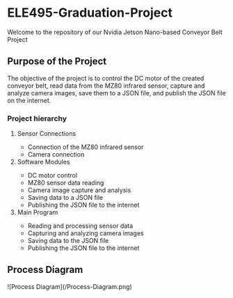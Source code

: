 # ELE495-Graduation-Project
Welcome to the repository of our Nvidia Jetson Nano-based Conveyor Belt Project
## Purpose of the Project
The objective of the project is to control the DC motor of the created conveyor belt, read data from the MZ80 infrared sensor, capture and analyze camera images, save them to a JSON file, and publish the JSON file on the internet.
### Project hierarchy
<ol>
  <li>Sensor Connections</li>
    <ul>
      <li>Connection of the MZ80 infrared sensor</li>
      <li>Camera connection</li>
    </ul>
  <li>Software Modules</li>
    <ul>
      <li>DC motor control</li>
      <li>MZ80 sensor data reading</li>
      <li>Camera image capture and analysis</li>
      <li>Saving data to a JSON file</li>
      <li>Publishing the JSON file to the internet</li>
    </ul>
  <li>Main Program</li>
    <ul>
      <li>Reading and processing sensor data</li>
      <li>Capturing and analyzing camera images</li>
      <li>Saving data to the JSON file</li>
      <li>Publishing the JSON file to the internet</li>
    </ul>
</ol>
<h2>Process Diagram</h2>
![Process Diagram](/Process-Diagram.png)


